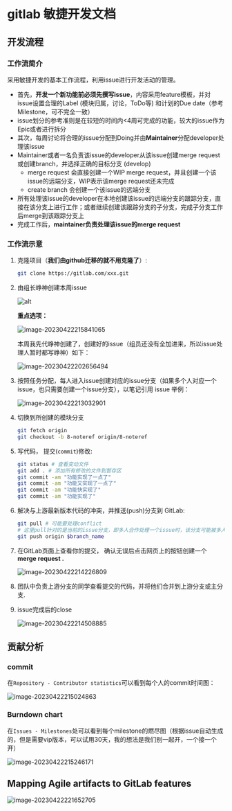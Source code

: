 # gitlab 敏捷开发文档

## 开发流程

### 工作流简介

采用敏捷开发的基本工作流程，利用issue进行开发活动的管理。

- 首先，**开发一个新功能前必须先撰写issue**，内容采用feature模板，并对issue设置合理的Label (模块归属，讨论，ToDo等) 和计划的Due date（参考Milestone，可不完全一致）
- issue划分的参考准则是在较短的时间内<4周可完成的功能，较大的issue作为Epic或者进行拆分
- 其次，每周讨论将合理的issue分配到Doing并由**Maintainer**分配developer处理该issue
- Maintainer或者一名负责该issue的developer从该issue创建merge request或创建branch，并选择正确的目标分支 (develop)
  - merge request 会直接创建一个WIP merge request，并且创建一个该issue的远端分支，WIP表示该merge request还未完成
  - create branch 会创建一个该issue的远端分支
- 所有处理该issue的developer在本地创建该issue的远端分支的跟踪分支，直接在该分支上进行工作；或者继续创建该跟踪分支的子分支，完成子分支工作后merge到该跟踪分支上
- 完成工作后，**maintainer负责处理该issue的merge request**

### 工作流示意

1. 克隆项目（**我们由github迁移的就不用克隆了**）:

   ```bash
   git clone https://gitlab.com/xxx.git
   ```

2. 由组长峥神创建本周issue

   ![alt](https://gitlab.com/stackoverfloww1/Bragi/-/raw/dev/images/image-20230422184013706.png?inline=false)

   **重点选项：**

   ![image-20230422215841065](https://gitlab.com/stackoverfloww1/Bragi/-/raw/dev/images/image-20230422215841065.png?inline=false)

   本周我先代峥神创建了，创建好的issue（组员还没有全加进来，所以issue处理人暂时都写峥神）如下：

   ![image-20230422202656494](https://gitlab.com/stackoverfloww1/Bragi/-/raw/dev/images/image-20230422202656494.png?inline=false)

3. 按照任务分配，每人进入issue创建对应的issue分支（如果多个人对应一个issue，也只需要创建一个issue分支），以笔记引用 issue 举例：

   ![image-20230422213032901](https://gitlab.com/stackoverfloww1/Bragi/-/raw/dev/images/image-20230422213032901.png?inline=false)

4. 切换到所创建的模块分支

   ```bash
   git fetch origin
   git checkout -b 8-noteref origin/8-noteref
   ```

5. 写代码， 提交(`commit`)修改:

   ```bash
   git status # 查看变动文件
   git add . # 添加所有修改的文件到暂存区
   git commit -am "功能实现了一点了"
   git commit -am "功能又实现了一点了"
   git commit -am "功能快实现了"
   git commit -am "功能实现了"
   ```

6. 解决与上游最新版本代码的冲突，并推送(push)分支到 GitLab:

   ```bash
   git pull # 可能要处理conflict
   # 这里pull针对的是当前的issue分支，即多人合作处理一个issue时，该分支可能被多人改动，故提交前需要先pull远程分支
   git push origin $branch_name
   ```

7. 在GitLab页面上查看你的提交， 确认无误后点击网页上的按钮创建一个 **merge request .**

   ![image-20230422214226809](https://gitlab.com/stackoverfloww1/Bragi/-/raw/dev/images/image-20230422214226809.png?inline=false)

8. 团队中负责上游分支的同学查看提交的代码，并将他们合并到上游分支或主分支.

9. issue完成后的close

   ![image-20230422214508885](https://gitlab.com/stackoverfloww1/Bragi/-/raw/dev/images/image-20230422214508885.png?inline=false)



## 贡献分析

### commit

在`Repository - Contributor statistics`可以看到每个人的commit时间图：

![image-20230422215024863](https://gitlab.com/stackoverfloww1/Bragi/-/raw/dev/images/image-20230422215024863.png?inline=false)



### Burndown chart

在`Issues - Milestones`处可以看到每个milestone的燃尽图（根据issue自动生成的，但是需要vip版本，可以试用30天，我的想法是我们别一起开，一个接一个开）

![image-20230422215246171](https://gitlab.com/stackoverfloww1/Bragi/-/raw/dev/images/image-20230422215246171.png?inline=false)



## Mapping Agile artifacts to GitLab features

![image-20230422221652705](https://gitlab.com/stackoverfloww1/Bragi/-/raw/dev/images/image-20230422221652705.png?inline=false)
